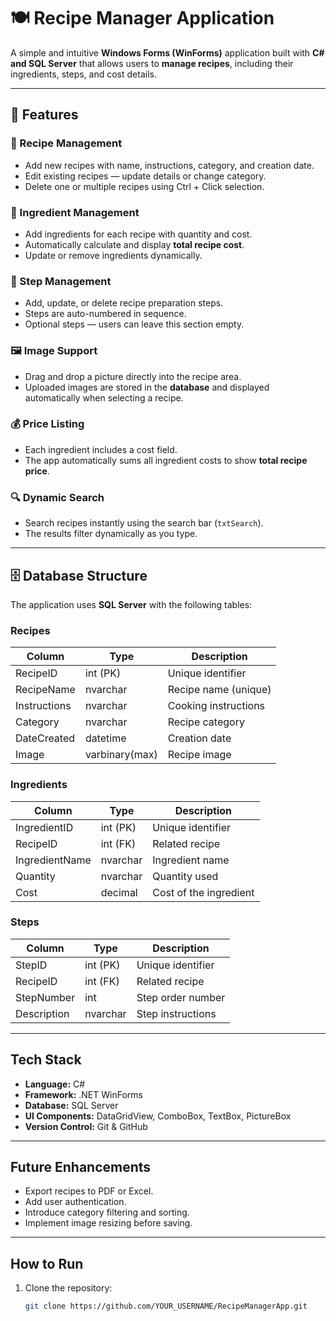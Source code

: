 # 🍽️ Recipe Manager Application

A simple and intuitive **Windows Forms (WinForms)** application built with **C# and SQL Server** that allows users to **manage recipes**, including their ingredients, steps, and cost details.

---

## 🚀 Features

### 🧾 Recipe Management
- Add new recipes with name, instructions, category, and creation date.
- Edit existing recipes — update details or change category.
- Delete one or multiple recipes using Ctrl + Click selection.

### 🧂 Ingredient Management
- Add ingredients for each recipe with quantity and cost.
- Automatically calculate and display **total recipe cost**.
- Update or remove ingredients dynamically.

### 🧩 Step Management
- Add, update, or delete recipe preparation steps.
- Steps are auto-numbered in sequence.
- Optional steps — users can leave this section empty.

### 🖼️ Image Support
- Drag and drop a picture directly into the recipe area.
- Uploaded images are stored in the **database** and displayed automatically when selecting a recipe.

### 💰 Price Listing
- Each ingredient includes a cost field.
- The app automatically sums all ingredient costs to show **total recipe price**.

### 🔍 Dynamic Search
- Search recipes instantly using the search bar (`txtSearch`).
- The results filter dynamically as you type.

---

## 🗄️ Database Structure

The application uses **SQL Server** with the following tables:

### **Recipes**
| Column | Type | Description |
|--------|------|-------------|
| RecipeID | int (PK) | Unique identifier |
| RecipeName | nvarchar | Recipe name (unique) |
| Instructions | nvarchar | Cooking instructions |
| Category | nvarchar | Recipe category |
| DateCreated | datetime | Creation date |
| Image | varbinary(max) | Recipe image |

### **Ingredients**
| Column | Type | Description |
|--------|------|-------------|
| IngredientID | int (PK) | Unique identifier |
| RecipeID | int (FK) | Related recipe |
| IngredientName | nvarchar | Ingredient name |
| Quantity | nvarchar | Quantity used |
| Cost | decimal | Cost of the ingredient |

### **Steps**
| Column | Type | Description |
|--------|------|-------------|
| StepID | int (PK) | Unique identifier |
| RecipeID | int (FK) | Related recipe |
| StepNumber | int | Step order number |
| Description | nvarchar | Step instructions |

---

## Tech Stack

- **Language:** C#
- **Framework:** .NET WinForms
- **Database:** SQL Server
- **UI Components:** DataGridView, ComboBox, TextBox, PictureBox
- **Version Control:** Git & GitHub

---

## Future Enhancements

- Export recipes to PDF or Excel.
- Add user authentication.
- Introduce category filtering and sorting.
- Implement image resizing before saving.

---

## How to Run

1. Clone the repository:
   ```bash
   git clone https://github.com/YOUR_USERNAME/RecipeManagerApp.git
